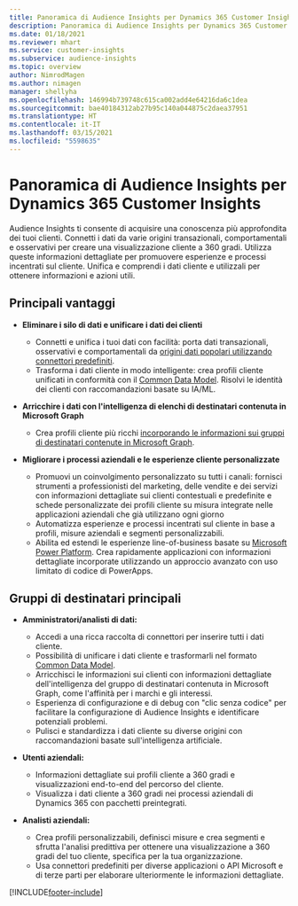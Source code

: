 ```yaml
---
title: Panoramica di Audience Insights per Dynamics 365 Customer Insights
description: Panoramica di Audience Insights per Dynamics 365 Customer Insights
ms.date: 01/18/2021
ms.reviewer: mhart
ms.service: customer-insights
ms.subservice: audience-insights
ms.topic: overview
author: NimrodMagen
ms.author: nimagen
manager: shellyha
ms.openlocfilehash: 146994b739748c615ca002add4e64216da6c1dea
ms.sourcegitcommit: bae40184312ab27b95c140a044875c2daea37951
ms.translationtype: HT
ms.contentlocale: it-IT
ms.lasthandoff: 03/15/2021
ms.locfileid: "5598635"
---
```

# <a name="audience-insights-for-dynamics-365-customer-insights-overview"></a>Panoramica di Audience Insights per Dynamics 365 Customer Insights

Audience Insights ti consente di acquisire una conoscenza più approfondita dei tuoi clienti. Connetti i dati da varie origini transazionali, comportamentali e osservativi per creare una visualizzazione cliente a 360 gradi. Utilizza queste informazioni dettagliate per promuovere esperienze e processi incentrati sul cliente. Unifica e comprendi i dati cliente e utilizzali per ottenere informazioni e azioni utili.

## <a name="main-benefits"></a>Principali vantaggi 

- **Eliminare i silo di dati e unificare i dati dei clienti**

  - Connetti e unifica i tuoi dati con facilità: porta dati transazionali, osservativi e comportamentali da [origini dati popolari utilizzando connettori predefiniti](data-sources.md).
  - Trasforma i dati cliente in modo intelligente: crea profili cliente unificati in conformità con il [Common Data Model](/common-data-model/). Risolvi le identità dei clienti con raccomandazioni basate su IA/ML.

- **Arricchire i dati con l'intelligenza di elenchi di destinatari contenuta in Microsoft Graph**

  - Crea profili cliente più ricchi [incorporando le informazioni sui gruppi di destinatari contenute in Microsoft Graph](enrichment-microsoft-graph.md).  

- **Migliorare i processi aziendali e le esperienze cliente personalizzate**

  - Promuovi un coinvolgimento personalizzato su tutti i canali: fornisci strumenti a professionisti del marketing, delle vendite e dei servizi con informazioni dettagliate sui clienti contestuali e predefinite e schede personalizzate dei profili cliente su misura integrate nelle applicazioni aziendali che già utilizzano ogni giorno
  - Automatizza esperienze e processi incentrati sul cliente in base a profili, misure aziendali e segmenti personalizzabili.
  - Abilita ed estendi le esperienze line-of-business basate su [Microsoft Power Platform](https://powerplatform.microsoft.com/). Crea rapidamente applicazioni con informazioni dettagliate incorporate utilizzando un approccio avanzato con uso limitato di codice di PowerApps.  

## <a name="key-audiences"></a>Gruppi di destinatari principali

- **Amministratori/analisti di dati:**

  - Accedi a una ricca raccolta di connettori per inserire tutti i dati cliente.
  - Possibilità di unificare i dati cliente e trasformarli nel formato [Common Data Model](/common-data-model/).
  - Arricchisci le informazioni sui clienti con informazioni dettagliate dell'intelligenza del gruppo di destinatari contenuta in Microsoft Graph, come l'affinità per i marchi e gli interessi.
  - Esperienza di configurazione e di debug con "clic senza codice" per facilitare la configurazione di Audience Insights e identificare potenziali problemi.
  - Pulisci e standardizza i dati cliente su diverse origini con raccomandazioni basate sull'intelligenza artificiale.  

- **Utenti aziendali:**

  - Informazioni dettagliate sui profili cliente a 360 gradi e visualizzazioni end-to-end del percorso del cliente.
  - Visualizza i dati cliente a 360 gradi nei processi aziendali di Dynamics 365 con pacchetti preintegrati.

- **Analisti aziendali:**

  - Crea profili personalizzabili, definisci misure e crea segmenti e sfrutta l'analisi predittiva per ottenere una visualizzazione a 360 gradi del tuo cliente, specifica per la tua organizzazione.  
  - Usa connettori predefiniti per diverse applicazioni o API Microsoft e di terze parti per elaborare ulteriormente le informazioni dettagliate.


[!INCLUDE[footer-include](../includes/footer-banner.md)]